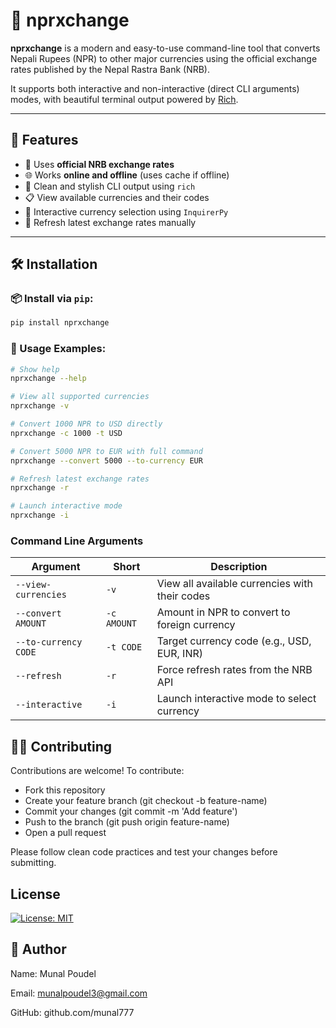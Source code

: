 # 💱 nprxchange

**nprxchange** is a modern and easy-to-use command-line tool that converts Nepali Rupees (NPR) to other major currencies using the official exchange rates published by the Nepal Rastra Bank (NRB).

It supports both interactive and non-interactive (direct CLI arguments) modes, with beautiful terminal output powered by [Rich](https://github.com/Textualize/rich).

---

## 📌 Features

- 🏦 Uses **official NRB exchange rates**
- 🌐 Works **online and offline** (uses cache if offline)
- 🎨 Clean and stylish CLI output using `rich`
- 📋 View available currencies and their codes
- 💬 Interactive currency selection using `InquirerPy`
- 🔁 Refresh latest exchange rates manually

---

## 🛠️ Installation

### 📦 Install via `pip`:
```bash
pip install nprxchange
```
### 🧪 Usage Examples:
```bash
# Show help
nprxchange --help

# View all supported currencies
nprxchange -v

# Convert 1000 NPR to USD directly
nprxchange -c 1000 -t USD

# Convert 5000 NPR to EUR with full command
nprxchange --convert 5000 --to-currency EUR

# Refresh latest exchange rates
nprxchange -r

# Launch interactive mode
nprxchange -i
```

### Command Line Arguments

| Argument | Short | Description |
|----------|-------|-------------|
| `--view-currencies` | `-v` | View all available currencies with their codes |
| `--convert AMOUNT` | `-c AMOUNT` | Amount in NPR to convert to foreign currency |
| `--to-currency CODE` | `-t CODE` | Target currency code (e.g., USD, EUR, INR) |
| `--refresh` | `-r` | Force refresh rates from the NRB API |
| `--interactive` | `-i` | Launch interactive mode to select currency |

## 🧑‍💻 Contributing
Contributions are welcome! To contribute:
- Fork this repository
- Create your feature branch (git checkout -b feature-name)
- Commit your changes (git commit -m 'Add feature')
- Push to the branch (git push origin feature-name)
- Open a pull request

Please follow clean code practices and test your changes before submitting.

## License
[![License: MIT](https://img.shields.io/badge/License-MIT-yellow.svg)](https://opensource.org/licenses/MIT)

## 👤 Author
Name: Munal Poudel

Email: munalpoudel3@gmail.com

GitHub: github.com/munal777

